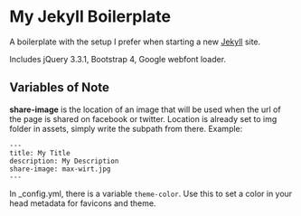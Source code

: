 # My Jekyll Boilerplate

A boilerplate with the setup I prefer when starting a new [Jekyll](https://jekyllrb.com/) site.

Includes jQuery 3.3.1, Bootstrap 4, Google webfont loader.

## Variables of Note

**share-image** is the location of an image that will be used when the url of the page is shared on facebook or twitter. Location is already set to img folder in assets, simply write the subpath from there. Example:

```
---
title: My Title
description: My Description
share-image: max-wirt.jpg
---
```

In _config.yml, there is a variable `theme-color`. Use this to set a color in your head metadata for favicons and theme.

